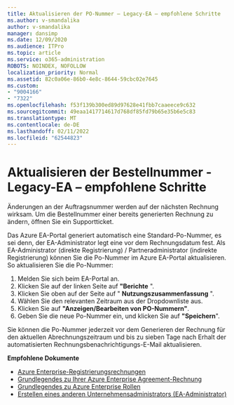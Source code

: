 ```yaml
---
title: Aktualisieren der PO-Nummer – Legacy-EA – empfohlene Schritte
ms.author: v-smandalika
author: v-smandalika
manager: dansimp
ms.date: 12/09/2020
ms.audience: ITPro
ms.topic: article
ms.service: o365-administration
ROBOTS: NOINDEX, NOFOLLOW
localization_priority: Normal
ms.assetid: 82c0a06e-86b0-4e8c-8644-59cbc02e7645
ms.custom:
- "9004166"
- "7322"
ms.openlocfilehash: f53f139b300ed89d97628e41fbb7caaeece9c632
ms.sourcegitcommit: 49eaa1417714617d768df85fd79b65e35b6e5c83
ms.translationtype: MT
ms.contentlocale: de-DE
ms.lasthandoff: 02/11/2022
ms.locfileid: "62544823"
---
```

# <a name="update-purchase-order-number---legacy-ea---recommended-steps"></a>Aktualisieren der Bestellnummer - Legacy-EA – empfohlene Schritte

Änderungen an der Auftragsnummer werden auf der nächsten Rechnung wirksam. Um die Bestellnummer einer bereits generierten Rechnung zu ändern, öffnen Sie ein Supportticket. 

Das Azure EA-Portal generiert automatisch eine Standard-Po-Nummer, es sei denn, der EA-Administrator legt eine vor dem Rechnungsdatum fest. Als EA-Administrator (direkte Registrierung) / Partneradministrator (indirekte Registrierung) können Sie die Po-Nummer im Azure EA-Portal aktualisieren. So aktualisieren Sie die Po-Nummer:

1. Melden Sie sich beim EA-Portal an.
2. Klicken Sie auf der linken Seite auf **"Berichte** ".
3. Klicken Sie oben auf der Seite auf " **Nutzungszusammenfassung** ".
4. Wählen Sie den relevanten Zeitraum aus der Dropdownliste aus.
5. Klicken Sie auf **"Anzeigen/Bearbeiten von PO-Nummern"**.
6. Geben Sie die neue Po-Nummer ein, und klicken Sie auf **"Speichern**".

Sie können die Po-Nummer jederzeit vor dem Generieren der Rechnung für den aktuellen Abrechnungszeitraum und bis zu sieben Tage nach Erhalt der automatisierten Rechnungsbenachrichtigungs-E-Mail aktualisieren. 

**Empfohlene Dokumente**

- [Azure Enterprise-Registrierungsrechnungen](https://docs.microsoft.com/azure/cost-management-billing/manage/ea-portal-enrollment-invoices) 
- [Grundlegendes zu Ihrer Azure Enterprise Agreement-Rechnung](https://docs.microsoft.com/azure/cost-management-billing/understand/review-enterprise-agreement-bill)  
- [Grundlegendes zu Azure Enterprise Rollen](https://docs.microsoft.com/azure/cost-management-billing/manage/understand-ea-roles#add-a-new-enterprise-administrator) 
- [Erstellen eines anderen Unternehmensadministrators (EA-Administrator)](https://docs.microsoft.com/azure/cost-management-billing/manage/ea-portal-administration#create-another-enterprise-administrator)
